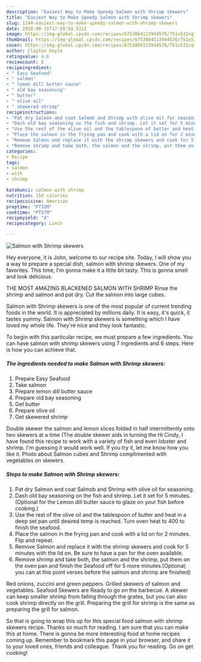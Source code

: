 ```yaml
---
description: "Easiest Way to Make Speedy Salmon with Shrimp skewers"
title: "Easiest Way to Make Speedy Salmon with Shrimp skewers"
slug: 1244-easiest-way-to-make-speedy-salmon-with-shrimp-skewers
date: 2020-08-15T17:59:54.531Z
image: https://img-global.cpcdn.com/recipes/6753084113944576/751x532cq70/salmon-with-shrimp-skewers-recipe-main-photo.jpg
thumbnail: https://img-global.cpcdn.com/recipes/6753084113944576/751x532cq70/salmon-with-shrimp-skewers-recipe-main-photo.jpg
cover: https://img-global.cpcdn.com/recipes/6753084113944576/751x532cq70/salmon-with-shrimp-skewers-recipe-main-photo.jpg
author: Clayton Doyle
ratingvalue: 4.6
reviewcount: 8
recipeingredient:
- " Easy Seafood"
- " salmon"
- " lemon dill butter sauce"
- " old bay seasoning"
- " butter"
- " olive oil"
- " skewered shrimp"
recipeinstructions:
- "Pat dry Salmon and coat Salmob and Shrimp with olive oil for seasoning."
- "Dash old bay seasoning on the fish and shrimp. Let it set for 5 minutes. (Optional for the Lemon dill butter sauce to glaze on your fish before cooking.)"
- "Use the rest of the olive oil and the tablespoon of butter and heat in a deep set pan until desired temp is reached. Turn oven heat to 400 to finish the seafood."
- "Place the salmon in the frying pan and cook with a lid on for 2 minutes. Flip and repeat."
- "Remove Salmon and replace it with the shrimp skewers and cook for 5 minutes with the lid on. Be sure to have a pan for the oven available."
- "Remove shrimp and take both, the salmon and the shrimp, put them on the oven pan and finish the Seafood off for 5 more minutes.(Optional; you can at this point verses before the salmon and shrimp are finished)"
categories:
- Recipe
tags:
- salmon
- with
- shrimp

katakunci: salmon with shrimp 
nutrition: 159 calories
recipecuisine: American
preptime: "PT32M"
cooktime: "PT57M"
recipeyield: "4"
recipecategory: Lunch

---
```



![Salmon with Shrimp skewers](https://img-global.cpcdn.com/recipes/6753084113944576/751x532cq70/salmon-with-shrimp-skewers-recipe-main-photo.jpg)

Hey everyone, it is John, welcome to our recipe site. Today, I will show you a way to prepare a special dish, salmon with shrimp skewers. One of my favorites. This time, I'm gonna make it a little bit tasty. This is gonna smell and look delicious.

THE MOST AMAZING BLACKENED SALMON WITH SHRIMP Rinse the shrimp and salmon and pat dry. Cut the salmon into large cubes.

Salmon with Shrimp skewers is one of the most popular of current trending foods in the world. It is appreciated by millions daily. It is easy, it's quick, it tastes yummy. Salmon with Shrimp skewers is something which I have loved my whole life. They're nice and they look fantastic.


To begin with this particular recipe, we must prepare a few ingredients. You can have salmon with shrimp skewers using 7 ingredients and 6 steps. Here is how you can achieve that.

<!--inarticleads1-->

##### The ingredients needed to make Salmon with Shrimp skewers:

1. Prepare  Easy Seafood
1. Take  salmon
1. Prepare  lemon dill butter sauce
1. Prepare  old bay seasoning
1. Get  butter
1. Prepare  olive oil
1. Get  skewered shrimp


Double skewer the salmon and lemon slices folded in half intermittently onto two skewers at a time (The double skewer aids in turning the Hi Cindy, I have found this recipe to work with a variety of fish and even lobster and shrimp. I&#39;m guessing it would work well. If you try it, let me know how you like it. Photo about Salmon cubes and Shrimp complimented with vegetables on skewers. 

<!--inarticleads2-->

##### Steps to make Salmon with Shrimp skewers:

1. Pat dry Salmon and coat Salmob and Shrimp with olive oil for seasoning.
1. Dash old bay seasoning on the fish and shrimp. Let it set for 5 minutes. (Optional for the Lemon dill butter sauce to glaze on your fish before cooking.)
1. Use the rest of the olive oil and the tablespoon of butter and heat in a deep set pan until desired temp is reached. Turn oven heat to 400 to finish the seafood.
1. Place the salmon in the frying pan and cook with a lid on for 2 minutes. Flip and repeat.
1. Remove Salmon and replace it with the shrimp skewers and cook for 5 minutes with the lid on. Be sure to have a pan for the oven available.
1. Remove shrimp and take both, the salmon and the shrimp, put them on the oven pan and finish the Seafood off for 5 more minutes.(Optional; you can at this point verses before the salmon and shrimp are finished)


Red onions, zuccini and green peppers. Grilled skewers of salmon and vegetables. Seafood Skewers are Ready to go on the barbecue. A skewer can keep smaller shrimp from falling through the grates, but you can also cook shrimp directly on the grill. Preparing the grill for shrimp is the same as preparing the grill for salmon. 

So that is going to wrap this up for this special food salmon with shrimp skewers recipe. Thanks so much for reading. I am sure that you can make this at home. There is gonna be more interesting food at home recipes coming up. Remember to bookmark this page in your browser, and share it to your loved ones, friends and colleague. Thank you for reading. Go on get cooking!
